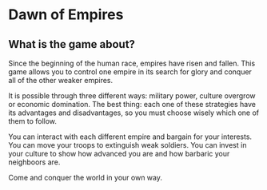 # Dawn of Empires

## What is the game about?

Since the beginning of the human race, empires have risen and fallen. This game allows you to control one empire in its search for glory and conquer all of the other weaker empires.

It is possible through three different ways: military power, culture overgrow or economic domination. The best thing: each one of these strategies have its advantages and disadvantages, so you must choose wisely which one of them to follow.

You can interact with each different empire and bargain for your interests. You can move your troops to extinguish weak soldiers. You can invest in your culture to show how advanced you are and how barbaric your neighboors are.

Come and conquer the world in your own way.
